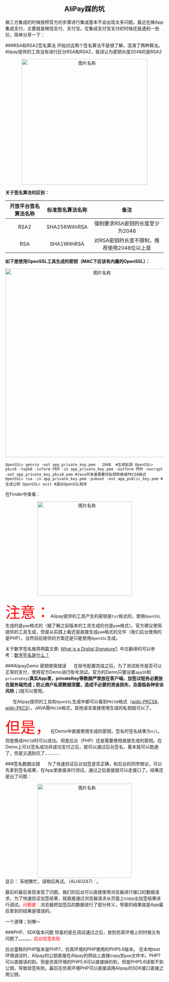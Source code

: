 ## <center> AliPay踩的坑 </center>
做三方集成的时候按照官方的步骤进行集成基本不会出现太多问题。最近在做App集成支付，主要就是微信支付、支付宝。在集成支付宝支付的时候还是遇到一些坑，简单分享一下：

###RSA和RSA2签名算法
开始对这两个签名算法不是很了解，混淆了两种算法。Alipay提供的工具没有进行区分RSA和RSA2，我误认为密钥长度2048的是RSA2
<center>
	 <img src="http://osz3uubsl.bkt.clouddn.com/blog_8_12_git_AiliPay_01.png" width = "400" alt="图片名称" align=center />
</center>

**关于签名算法的区别：**

|开放平台签名算法名称|标准签名算法名称|备注|
|:----:|:-----:|:-----:|
|RSA2|SHA256WithRSA|强制要求RSA密钥的长度至少为2048|
|RSA|SHA1WithRSA|对RSA密钥的长度不限制，推荐使用2048位以上是|

**如下是使用OpenSSL工具生成的密钥（MAC下应该有内置的OpenSSL）：**

<center>
	 <img src="http://osz3uubsl.bkt.clouddn.com/blog_8_17_ali_pay_01.png" width = "600" alt="图片名称" align=center />
</center>

`OpenSSL> genrsa -out app_private_key.pem   2048  #生成私钥
OpenSSL> pkcs8 -topk8 -inform PEM -in app_private_key.pem -outform PEM -nocrypt -out app_private_key_pkcs8.pem #Java开发者需要将私钥转换成PKCS8格式
OpenSSL> rsa -in app_private_key.pem -pubout -out app_public_key.pem #生成公钥
OpenSSL> exit #退出OpenSSL程序`

在Finder中查看：
<center>
	 <img src="http://osz3uubsl.bkt.clouddn.com/blog_8_17_ali_pay_02.jpg" width = "300" alt="图片名称" align=center />
</center>

<font size=10 color=red> 注意：</font>Alipay提供的工具产生的密钥是`txt`格式的，使用`OpenSSL`生成的是`pem`格式的（据了解之前版本的工具生成的也是`pem`格式）。官方建议使用提供的工具生成，但是从实践上看还是直接生成`pem`格式的文件（我们后台使用的是PHP）。当然目前提供的方案还是只能使用`OpenSSL`生成。

关于数字签名推荐两篇文章:
 [What is a Digital Signature?](http://www.youdzone.com/signature.html).
 中文翻译的可以参考：[数字签名是什么？](http://www.ruanyifeng.com/blog/2011/08/what_is_a_digital_signature.html)
 
###AlipayDemo 密钥使用错误
&#160; &#160; &#160;在账号配置完成之后，为了测试账号是否可以正常的支付，使用官方Demo进行账号测试。官方的Demo只要设置`appID`和`privateKey`(**真实App里，privateKey等数据严禁放在客户端，加签过程务必要放在服务端完成；防止商户私密数据泄露，造成不必要的资金损失，及面临各种安全风险；**)就可以使用。

&#160; &#160; &#160; 在Alipay提供的工具和`OpenSSL`生成中都可以看到`PKCS8`格式（[wiiki-PKCS8](https://en.wikipedia.org/wiki/PKCS_8)、[wiiki-PKCS](https://en.wikipedia.org/wiki/PKCS)）。JAVA需`PKCS8`格式，其他语言直接使用生成的私钥就可以了。

<font color=red size=10>但是，</font>在Demo中直接使用生成的密钥，签名时签名结果为`nil`。但是换成`PKCS8`时可以成功。但是后台（PHP）还是需要使用直接生成的密钥。在Demo上可以签名成功并成功支付之后，就可以通过后台签名，基本就可以跑通了，但是又遇到坑了…………

###签名数据出错
&#160; &#160; &#160;为了快速验证后台加签是否正确，和后台的同学商议，可以先拿到签名结果，在App里直接进行测试，通过之后直接就可以走接口了。结果还是出了问题：
<center>
	 <img src="http://osz3uubsl.bkt.clouddn.com/blog_8_17_ali_pay_03.jpg" width = "300" alt="图片名称" align=center />
</center>
显示：`系统繁忙，请稍后再试。（ALI40247）`。

最后的最后发现发现了问题。我们的后台可以直接使用浏览器进行接口的数据请求，为了快速验证加签结果，就直接通过浏览器请求从页面上copy出加签结果进行调试。<font color=red>问题是：</font>浏览器把加签后的数据进行了部分转义，导致的结果就是App最后拿到的结果是错误的。

一个道理；别懒～

###PHP、SDK版本问题
惊喜的是在调试通过之后，放到仿真环境上的时候又有问题了。。。。。。<font color=red>后台验签失败</font>

后台童鞋的PHP版本是PHP7，仿真环境的PHP使用的PHP5.6版本。
在本地test环境调试时，Alipay的公钥直接在Alipay的网站上直接copy到`pem`文件中。PHP7可以直接读的到。但是仿真环境的PHP5.6可以直接掉的到，但是PHP5.6读取不到公钥，导致验签失败。最后在仿真环境PHP可以直接调用Alipay的SDK接口直接之用公钥。







